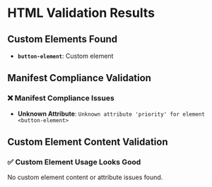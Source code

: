 # HTML Validation Results

## Custom Elements Found

- **`button-element`**: Custom element

## Manifest Compliance Validation

### ❌ Manifest Compliance Issues

- **Unknown Attribute**: `Unknown attribute 'priority' for element <button-element>`

## Custom Element Content Validation

### ✅ Custom Element Usage Looks Good

No custom element content or attribute issues found.
